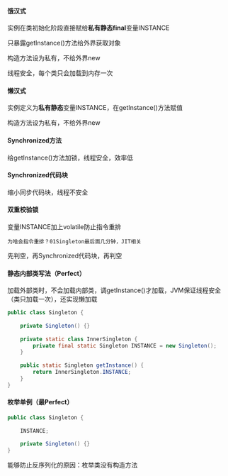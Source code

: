 #### 饿汉式

实例在类初始化阶段直接赋给**私有静态final**变量INSTANCE

只暴露getInstance()方法给外界获取对象

构造方法设为私有，不给外界new

线程安全，每个类只会加载到内存一次



#### 懒汉式

实例定义为**私有静态**变量INSTANCE，在getInstance()方法赋值

构造方法设为私有，不给外界new



#### Synchronized方法

给getInstance()方法加锁，线程安全，效率低



#### Synchronized代码块

缩小同步代码块，线程不安全



#### 双重校验锁

变量INSTANCE加上volatile防止指令重排

```
为啥会指令重排？01Singleton最后面几分钟，JIT相关
```

先判空，再Synchronized代码块，再判空



#### 静态内部类写法（Perfect）

加载外部类时，不会加载内部类，调getInstance()才加载，JVM保证线程安全（类只加载一次），还实现懒加载 

```java
public class Singleton {
    
    private Singleton() {}
    
    private static class InnerSingleton {
        private final static Singleton INSTANCE = new Singleton();
    }
    
    public static Singleton getInstance() {
        return InnerSingleton.INSTANCE;
    }
}
```



#### 枚举单例（最Perfect）

```java
public class Singleton {
    
    INSTANCE;
    
    private Singleton() {}
}
```

能够防止反序列化的原因：枚举类没有构造方法